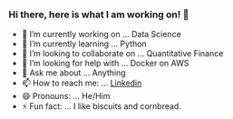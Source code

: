 ### Hi there, here is what I am working on! 👋 



- 🔭 I’m currently working on ... Data Science
- 🌱 I’m currently learning ... Python
- 👯 I’m looking to collaborate on ... Quantitative Finance
- 🤔 I’m looking for help with ... Docker on AWS 
- 💬 Ask me about ... Anything
- 📫 How to reach me: ... [Linkedin](https://www.linkedin.com/in/johnjdailey/)
- 😄 Pronouns: ... He/Him
- ⚡ Fun fact: ... I like biscuits and cornbread.

